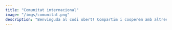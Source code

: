```yaml
---
title: "Comunitat internacional"
image: "/imgs/comunitat.png"
description: "Benvinguda al codi obert! Compartim i cooperem amb altres organitzacions de la comunitat. Som impulsors de la xarxa internacional de proveïdors Decidim: DICE."
---
```

